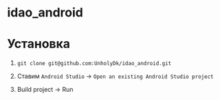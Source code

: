 # idao_android

# Установка

  1. ```git clone git@github.com:UnholyDk/idao_android.git```

  2. Ставим ```Android Studio``` -> ```Open an existing Android Studio project```
  
  3. Build project -> Run
